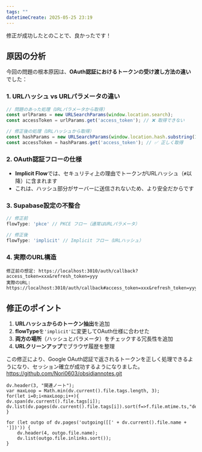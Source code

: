 ```yaml
---
tags: ""
datetimeCreate: 2025-05-25 23:19
---
```


修正が成功したとのことで、良かったです！

## 原因の分析

今回の問題の根本原因は、**OAuth認証におけるトークンの受け渡し方法の違い**でした：

### 1. **URLハッシュ vs URLパラメータの違い**
```typescript
// 問題のあった処理（URLパラメータから取得）
const urlParams = new URLSearchParams(window.location.search);
const accessToken = urlParams.get('access_token'); // ❌ 取得できない

// 修正後の処理（URLハッシュから取得）
const hashParams = new URLSearchParams(window.location.hash.substring(1));
const accessToken = hashParams.get('access_token'); // ✅ 正しく取得
```

### 2. **OAuth認証フローの仕様**
- **Implicit Flow**では、セキュリティ上の理由でトークンがURLハッシュ（`#`以降）に含まれます
- これは、ハッシュ部分がサーバーに送信されないため、より安全だからです

### 3. **Supabase設定の不整合**
```typescript
// 修正前
flowType: 'pkce' // PKCE フロー（通常はURLパラメータ）

// 修正後  
flowType: 'implicit' // Implicit フロー（URLハッシュ）
```

### 4. **実際のURL構造**
```
修正前の想定: https://localhost:3010/auth/callback?access_token=xxx&refresh_token=yyy
実際のURL:   https://localhost:3010/auth/callback#access_token=xxx&refresh_token=yyy
```

## 修正のポイント

1. **URLハッシュからのトークン抽出**を追加
2. **flowType**を`'implicit'`に変更してOAuth仕様に合わせた
3. **両方の場所**（ハッシュとパラメータ）をチェックする冗長性を追加
4. **URLクリーンアップ**でブラウザ履歴を整理

この修正により、Google OAuth認証で返されるトークンを正しく処理できるようになり、セッション確立が成功するようになりました。
https://github.com/Nori0603/obsidiannotes.git




```dataviewjs
dv.header(3, "関連ノート");
var maxLoop = Math.min(dv.current().file.tags.length, 3);
for(let i=0;i<maxLoop;i++){
dv.span(dv.current().file.tags[i]);
dv.list(dv.pages(dv.current().file.tags[i]).sort(f=>f.file.mtime.ts,"desc").limit(15).file.link);
}

for (let outgo of dv.pages('outgoing([[' + dv.current().file.name + ']])')) {
    dv.header(4, outgo.file.name);
    dv.list(outgo.file.inlinks.sort());
}
```
